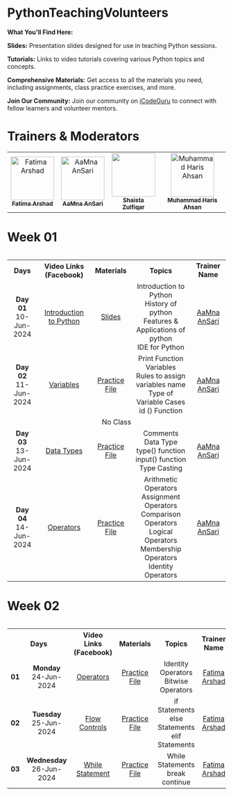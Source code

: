 # PythonTeachingVolunteers

 **What You'll Find Here:**

**Slides:** Presentation slides designed for use in teaching Python sessions.

**Tutorials:** Links to video tutorials covering various Python topics and concepts.

**Comprehensive Materials:** Get access to all the materials you need, including assignments, class practice exercises, and more.

**Join Our Community:** Join our community on [iCodeGuru](www.icode.guru/join) to connect with fellow learners and volunteer mentors.

# Trainers & Moderators

<table >
    <tbody>
        <tr>
            <td align="center">
                <a href="https://github.com/Fatimaarshad10">
                    <img src="https://avatars.githubusercontent.com/u/75124780?v=4" width="100px;" alt="Fatima Arshad"/>
                    <br />
                    <sub><b>Fatima Arshad</b></sub>
                </a> 
            </td>
          <td align="center">
                <a href="https://github.com/aamna-ansari">
                    <img src="https://avatars.githubusercontent.com/u/123650396?v=4" width="100px;" alt="AaMna AnSari"/>
                    <br />
                    <sub><b>AaMna AnSari</b></sub>
                </a> 
            </td>
            <td align="center">
                <a href="https://github.com/shaistaDev7">
                    <img src="https://avatars.githubusercontent.com/u/96947240?v=4" width="100px;" alt=""/>
                    <br />
                    <sub><b>Shaista Zulfiqar</b></sub>
                </a> 
            </td>
            <td align="center">
                <a href="https://github.com/Haris-Mughal">
                    <img src="https://avatars.githubusercontent.com/u/112110110?v=4" width="100px;" alt="Muhammad Haris Ahsan"/>
                    <br />
                    <sub><b>Muhammad Haris Ahsan</b></sub>
                </a> 
            </td>
        </tr> 
</tbody>
<table>

# Week 01
<table>
    <tbody>
     <tr>
      <th>Days</th>
      <th>Video Links (Facebook)</br></th>
      <th>Materials</th>
     <th>Topics</th>
   <td align="center"><b>Trainer Name</b></td>
     </tr>  
        <tr>
    <td align="center"><b>Day 01</b></br>10-Jun-2024</td>
    <td align="center"><a href="https://www.facebook.com/iCodeguru/videos/992841545965466">Introduction to Python</br></td>
    <td align="center" ><a href="https://drive.google.com/file/d/1kWPpQ_brVAlMaRzp2H_iX9bFg773FCJS/view?usp=sharing">Slides</td>
        <td align="center">Introduction to Python <br/> History of python<br/>Features & Applications of python<br/>IDE for Python</td>
      <td align="center"><a href="https://www.linkedin.com/in/aamnansari/">AaMna AnSari</td>
  </tr>
           <tr>
    <td align="center"><b>Day 02</b></br>11-Jun-2024</td>
    <td align="center"><a href="https://www.facebook.com/iCodeguru/videos/1180336409788797">Variables</td>
    <td align="center"><a href="https://colab.research.google.com/drive/1rvfeJk2amjWDewSQkq2WrpqXLhyxTWci#scrollTo=5n368lC2ltWU">Practice File</td>
        <td align="center">Print Function<br/> Variables<br/>Rules to assign variables name<br/>Type of Variable Cases <br/>id () Function</td>
      <td align="center"><a href="https://www.linkedin.com/in/aamnansari/">AaMna AnSari</td>
  </tr>
    <tr>
    <td align="center" colspan="5">No Class</td>   
  </tr>
        <tr>
    <td align="center"><b>Day 03</b></br>13-Jun-2024</td>
    <td align="center"><a href="https://web.facebook.com/iCodeguru/videos/1191962478649652">Data Types</td>
    <td align="center"><a href="https://colab.research.google.com/drive/1it4fZ__D5O8aez4NGMbuAUTo9Er4JOvV#scrollTo=Uip_PSoY6_sV">Practice File</td>
        <td align="center">Comments<br/>Data Type<br/> type() function<br/>input() function<br/>Type Casting</td>
      <td align="center"><a href="https://www.linkedin.com/in/aamnansari/">AaMna AnSari</td>
  </tr>
        <tr>
    <td align="center"><b>Day 04</b></br>14-Jun-2024</td>
    <td align="center"><a href="https://web.facebook.com/iCodeguru/videos/1904145980007933">Operators</td>
    <td align="center"><a href="https://colab.research.google.com/drive/1EharaVyXHCSfj_x1jH0PQzqkcO77qfUu#scrollTo=EDeTuaCEXj8O">Practice File</td>
        <td align="center">Arithmetic Operators<br/>Assignment Operators<br/>Comparison Operators<br/>Logical Operators<br/>Membership Operators<br/>Identity Operators</td>
      <td align="center"><a href="https://www.linkedin.com/in/aamnansari/">AaMna AnSari</td>
  </tr>
</tbody>
<table>
    
# Week 02
<table>
    <tbody>
     <tr>
      <th colspan="2">Days</th>
      <th>Video Links (Facebook)</br></th>
      <th>Materials</th>
     <th>Topics</th>
   <td align="center"><b>Trainer Name</b></td>
     </tr>  
        <tr>
    <td align="center"><b>01</td>
    <td align="center"><b>Monday</b></br>24-Jun-2024</td>
    <td align="center"><a href="https://www.facebook.com/iCodeguru/videos/3746007639001916">Operators</td>
    <td align="center" ><a href="https://colab.research.google.com/drive/1sYsmVgj-7xGFcvp8jy7JMQ_WUE7TzICr#scrollTo=9_-5hnwYpvy1">Practice File</td>
        <td align="center">Identity Operators</br> Bitwise Operators</td>
      <td align="center"><a href="https://www.linkedin.com/in/fatima-arshad-6ba52a184/">Fatima Arshad</td>
  </tr>
          <tr>
    <td align="center"><b>02</td>
    <td align="center"><b>Tuesday</b></br>25-Jun-2024</td>
    <td align="center"><a href="https://web.facebook.com/iCodeguru/videos/463943756337336">Flow Controls</td>
    <td align="center" ><a href="https://colab.research.google.com/drive/1TKi2c2ulI_zjVaU3UN4LuBTbMc0bSPly#scrollTo=wR9aiHsHmCy6">Practice File</td>
        <td align="center">if Statements</br>else Statements</br>elif Statements</td>
      <td align="center"><a href="https://www.linkedin.com/in/fatima-arshad-6ba52a184/">Fatima Arshad</td>
  </tr>
  <tr>
    <td align="center"><b>03</td>
    <td align="center"><b>Wednesday</b></br>26-Jun-2024</td>
    <td align="center"><a href="https://www.facebook.com/iCodeguru/videos/808486358019371">While Statement</td>
    <td align="center"><a href="https://colab.research.google.com/drive/1pRtHejz4ygRo7LuqrEIsmD8LnQXiTOA-#scrollTo=-ZAn08vQ_R_Q">Practice File</td>
    <td align="center">While Statements</br>break</br>continue</td>
    <td align="center"><a href="https://www.linkedin.com/in/fatima-arshad-6ba52a184/">Fatima Arshad</td>
  </tr>
</tbody>
<table>







